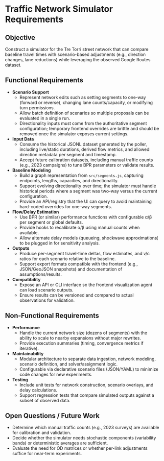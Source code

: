 # Traffic Network Simulator Requirements

## Objective
Construct a simulator for the Tre Torri street network that can compare baseline travel times with scenario-based adjustments (e.g., direction changes, lane reductions) while leveraging the observed Google Routes dataset.

## Functional Requirements
- **Scenario Support**
  - Represent network edits such as setting segments to one-way (forward or reverse), changing lane counts/capacity, or modifying turn permissions.
  - Allow batch definition of scenarios so multiple proposals can be evaluated in a single run.
  - Directionality inputs must come from the authoritative segment configuration; temporary frontend overrides are brittle and should be removed once the simulator exposes current settings.
- **Input Data**
  - Consume the historical JSONL dataset generated by the poller, including live/static durations, derived flow metrics, and allowed direction metadata per segment and timestamp.
  - Accept future calibration datasets, including manual traffic counts (e.g., 2023 campaigns) to tune BPR parameters or validate results.
- **Baseline Modeling**
  - Build a graph representation from `src/segments.js`, capturing endpoints, lengths, capacities, and directionality.
  - Support evolving directionality over time; the simulator must handle historical periods where a segment was two-way versus the current configuration.
  - Provide an API/registry that the UI can query to avoid maintaining hard-coded overrides for one-way segments.
- **Flow/Delay Estimation**
  - Use BPR (or similar) performance functions with configurable α/β per segment or global defaults.
  - Provide hooks to recalibrate α/β using manual counts when available.
  - Allow alternate delay models (queueing, shockwave approximations) to be plugged in for sensitivity analysis.
- **Outputs**
  - Produce per-segment travel-time deltas, flow estimates, and v/c ratios for each scenario relative to the baseline.
  - Support export formats compatible with the frontend (e.g., JSON/GeoJSON snapshots) and documentation of assumptions/results.
- **Compatibility**
  - Expose an API or CLI interface so the frontend visualization agent can load scenario outputs.
  - Ensure results can be versioned and compared to actual observations for validation.

## Non-Functional Requirements
- **Performance**
  - Handle the current network size (dozens of segments) with the ability to scale to nearby expansions without major rewrites.
  - Provide execution summaries (timing, convergence metrics if iterative).
- **Maintainability**
  - Modular architecture to separate data ingestion, network modeling, scenario definition, and solver/assignment logic.
  - Configurable via declarative scenario files (JSON/YAML) to minimize code changes for new experiments.
- **Testing**
  - Include unit tests for network construction, scenario overlays, and delay calculations.
  - Support regression tests that compare simulated outputs against a subset of observed data.

## Open Questions / Future Work
- Determine which manual traffic counts (e.g., 2023 surveys) are available for calibration and validation.
- Decide whether the simulator needs stochastic components (variability bands) or deterministic averages are sufficient.
- Evaluate the need for OD matrices or whether per-link adjustments suffice for near-term experiments.
